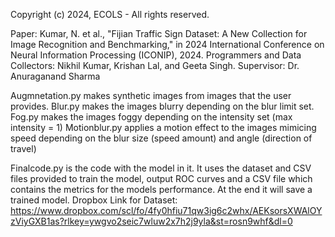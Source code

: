 Copyright (c) 2024, ECOLS - All rights reserved.

Paper: Kumar, N. et al., "Fijian Traffic Sign Dataset: A New Collection for Image Recognition and Benchmarking," in 2024 International Conference on Neural Information Processing (ICONIP), 2024.
Programmers and Data Collectors: Nikhil Kumar, Krishan Lal, and Geeta Singh. 
Supervisor: Dr. Anuraganand Sharma

Augmnetation.py makes synthetic images from images that the user provides.
Blur.py makes the images blurry depending  on the blur limit set.
Fog.py makes the images foggy depending on the intensity set (max intensity = 1)
Motionblur.py applies a motion effect to the images mimicing speed depending on the blur size (speed amount) and angle (direction of travel)

Finalcode.py is the code with the model in it. It uses the dataset and CSV files provided to train the model, output ROC curves and a CSV file which contains the metrics for the models performance. At the end it will save a trained model. 
Dropbox Link for Dataset: https://www.dropbox.com/scl/fo/4fy0hfiu71qw3ig6c2whx/AEKsorsXWAlOYzViyGXB1as?rlkey=ywgvo2seic7wluw2x7h2j9yla&st=rosn9whf&dl=0 
